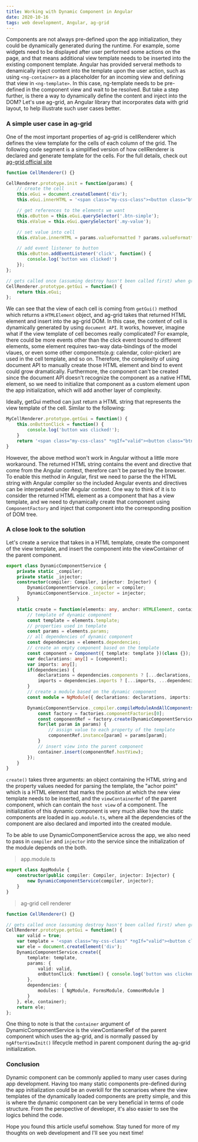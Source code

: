 ```yaml
---
title: Working with Dynamic Component in Angular
date: 2020-10-16
tags: web development, Angular, ag-grid
---
```

Components are not always pre-defined upon the app initialization, they could be dynamically generated during the runtime. For example, some widgets need to be displayed after user performed some actions on the page, and that means additional view template needs to be inserted into the existing component template. Angular has provided serveral methods to denamically inject content into the template upon the user action, such as using `<ng-container>` as a placeholder for an incoming view and defining that view in `<ng-template>`. In this case, ng-template needs to be pre-defined in the component view and wait to be resolved. But take a step further, is there a way to dynamically define the content and inject into the DOM? Let's use ag-grid, an Angular library that incorporates data with grid layout, to help illustrate such user cases better. 

### A simple user case in ag-grid
One of the most important properties of ag-grid is cellRenderer which defines the view template for the cells of each column of the grid. The following code segment is a simplified version of how cellRenderer is declared and generate template for the cells. For the full details, check out [ag-grid official site](https://www.ag-grid.com/javascript-grid-cell-rendering-components/)
```javascript 
function CellRenderer() {}

CellRenderer.prototype.init = function(params) {
    // create the cell
    this.eGui = document.createElement('div');
    this.eGui.innerHTML = '<span class="my-css-class"><button class="btn-simple">Push Me</button><span class="my-value"></span></span>';

    // get references to the elements we want
    this.eButton = this.eGui.querySelector('.btn-simple');
    this.eValue = this.eGui.querySelector('.my-value');

    // set value into cell
    this.eValue.innerHTML = params.valueFormatted ? params.valueFormatted : params.value;

    // add event listener to button
    this.eButton.addEventListener('click', function() {
        console.log('button was clicked!')
    });
};

// gets called once (assuming destroy hasn't been called first) when grid ready to insert the element
CellRenderer.prototype.getGui = function() {
    return this.eGui;
};
```
We can see that the view of each cell is coming from `getGui()` method which returns a `HTMLElement` object, and ag-grid takes that returned HTML element and insert into the ag-grid DOM. In this case, the content of cell is dynamically generated by using `document API`. It works, however, imagine what if the view template of cell becomes really complicated? For example, there could be more events other than the click event bound to different elements, some element requires two-way data-bindings of the model vlaues, or even some other components(e.g: calendar, color-picker) are used in the cell template, and so on. Therefore, the complexity of using document API to manually create those HTML element and bind to event could grow dramatically. Furthermore, the component can't be created since the document API doesn't recognize the component as a native HTML element, so we need to initialize that component as a custom element upon the app initialization, which will add another layer of complexity. 

Ideally, getGui method can just return a HTML string that represents the view template of the cell. Similar to the following:
```javascript 
MyCellRenderer.prototype.getGui = function() {
    this.onButtonClick = function() {
        console.log('button was clicked!');
    }
    return '<span class="my-css-class" *ngIf="valid"><button class="btn-simple" (click)="onButtonClick()">Push Me</button><span class="my-value"></span></span>';
}
```
However, the above method won't work in Angular without a little more workaround. The returned HTML string contains the event and directive that come from the Angular context, therefore can't be parsed by the browser. To enable this method in Angular, first we need to parse the the HTML string with Angular compiler so the included Angular events and directives can be interperated under Angular context. One way to think of it is to consider the returned HTML element as a component that has a view template, and we need to dynamically create that component using `ComponentFactory` and inject that component into the corresponding position of DOM tree. 

### A close look to the solution 
Let's create a service that takes in a HTML template, create the component of the view template, and insert the component into the viewContainer of the parent component.
```typescript 
export class DynamicComponentService {
    private static _compiler;
    private static _injector;
    constructor(compiler: Compiler, injector: Injector) {
        DynamicComponentService._compiler = compiler;
        DynamicComponentService._injector = injector;
    }

    static create = function(elements: any, anchor: HTMLElement, container: ViewContainerRef) {
        // template of dynamic component
        const template = elements.template;
        // properties used in template
        const params = elements.params;
        // all dependencies of dynamic component
        const dependencies = elements.dependencies;
        // create an empty component based on the template
        const component = Component({ template: template })(class {});
        var declarations: any[] = [component];
        var imports: any[];
        if(dependencies) {
            declarations = dependencies.components ? [...declarations, ...dependencies.components] : [declarations];
            imports = dependencies.imports ? [...imports, ...dependencies.imports] : []; 
        }
        // create a module based on the dynamic component 
        const module = NgModule({ declarations: declarations, imports: imports })(class {});

        DynamicComponentService._compiler.compileModuleAndAllComponentsAsync(module).then(factories => {
            const factory = factories.componentFactories[0];
            const componentRef = factory.create(DynamicComponentService._injector, [], anchor);
            for(let param in params) {
                // assign value to each property of the template
                componentRef.instance[param] = params[param];
            }
            // insert view into the parent component
            container.insert(componentRef.hostView);
        });
    }
}
```
`create()` takes three arguments: an object containing the HTML string and the property values needed for parsing the template, the "achor point" which is a HTML element that marks the position at which the new view template needs to be inserted, and the `viewContainerRef` of the parent component, which can contain the `host view` of a component. The initialization of this dynamic component is very much alike how the static components are loaded in `app.module.ts`, where all the dependencies of the component are also declared and imported into the created module. 

To be able to use DynamicComponentService across the app, we also need to pass in `compiler` and `injector` into the service since the initialization of the module depends on the both.
>app.module.ts
```typescript
export class AppModule {
    constructor(public compiler: Compiler, injector: Injector) {
        new DynamicComponentService(compiler, injector);
    }
}
```
>ag-grid cell renderer
```typescript 
function CellRenderer() {}

// gets called once (assuming destroy hasn't been called first) when grid ready to insert the element
CellRenderer.prototype.getGui = function() {
    var valid = true;
    var template = '<span class="my-css-class" *ngIf="valid"><button class="btn-simple" (click)="onButtonClick()">Push Me</button><span class="my-value"></span></span>';
    var ele = document.createElement('div');
    DynamicComponentService.create({
        template: template,
        params: {
            valid: valid,
            onButtonClick: function() { console.log('button was clicked!'); }
        },
        dependencies: {
            modules: [ NgModule, FormsModule, CommonModule ]
        }
    }, ele, container);
    return ele;
};
```
One thing to note is that the `container` argument of DynamicComponentService is the viewContianerRef of the parent component which uses the ag-grid, and is normally passed by `ngAfterViewInit()` lifecycle method in parent component during the ag-grid initialization.

### Conclusion 
Dynamic component can be commonly applied to many user cases during app development. Having too many static components pre-defined during the app initialization could be an overkill for the scenarioes where the view templates of the dynamically loaded components are pretty simple, and this is where the dynamic component can be very beneficial in terms of code structure. From the perspective of developer, it's also easier to see the logics behind the code. 

Hope you found this article useful somehow. Stay tuned for more of my thoughts on web development and I'll see you next time!








